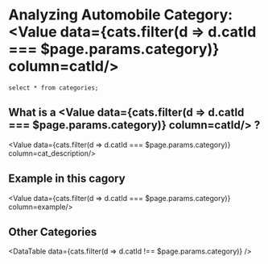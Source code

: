 # Analyzing Automobile Category:  <Value data={cats.filter(d => d.catId === $page.params.category)} column=catId/>

```cats
select * from categories;
```

## What is a <Value data={cats.filter(d => d.catId === $page.params.category)} column=catId/> ?
<Value data={cats.filter(d => d.catId === $page.params.category)} column=cat_description/>

## Example in this cagory
<Value data={cats.filter(d => d.catId === $page.params.category)} column=example/>

## Other Categories
<DataTable data={cats.filter(d => d.catId !== $page.params.category)} />